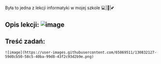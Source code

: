 Była to jedna z lekcji informatyki w mojej szkole 💻|🐍|💕

**Opis lekcji:**
    ![image](https://user-images.githubusercontent.com/65869511/130832057-41f3b322-ade5-45bd-bad9-a085ad17a603.png)
-----------------------------------------------------------------------------------------------------------------------
**Treść zadań:**            
-----------------------------------------------------------------------------------------------------------------------
    ![image](https://user-images.githubusercontent.com/65869511/130832127-59d0cb50-58c5-40ba-99d8-43f2c93d2b9e.png)
